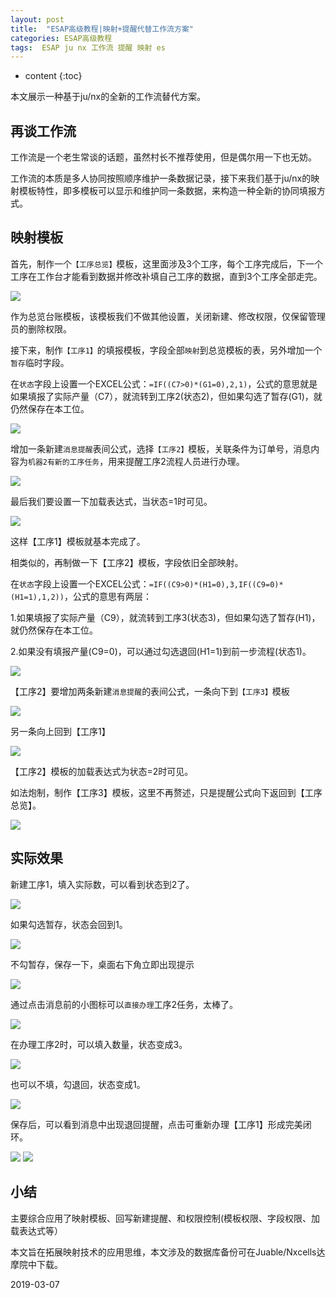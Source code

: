```yaml
---
layout: post
title:  "ESAP高级教程|映射+提醒代替工作流方案"
categories: ESAP高级教程
tags:  ESAP ju nx 工作流 提醒 映射 es
---
```


* content
{:toc}

本文展示一种基于ju/nx的全新的工作流替代方案。

## 再谈工作流
工作流是一个老生常谈的话题，虽然村长不推荐使用，但是偶尔用一下也无妨。

工作流的本质是多人协同按照顺序维护一条数据记录，接下来我们基于ju/nx的映射模板特性，即多模板可以显示和维护同一条数据，来构造一种全新的协同填报方式。

## 映射模板
首先，制作一个`【工序总览】`模板，这里面涉及3个工序，每个工序完成后，下一个工序在工作台才能看到数据并修改补填自己工序的数据，直到3个工序全部走完。

![](/img/esap2a-1.png)

作为总览台账模板，该模板我们不做其他设置，关闭新建、修改权限，仅保留管理员的删除权限。

接下来，制作`【工序1】`的填报模板，字段全部`映射`到总览模板的表，另外增加一个`暂存`临时字段。

在`状态`字段上设置一个EXCEL公式：`=IF((C7>0)*(G1=0),2,1)`，公式的意思就是如果填报了实际产量（C7），就流转到工序2(状态2)，但如果勾选了暂存(G1)，就仍然保存在本工位。

![](/img/esap2a-2.png)

增加一条新建`消息提醒`表间公式，选择`【工序2】`模板，关联条件为订单号，消息内容为`机器2有新的工序任务`，用来提醒工序2流程人员进行办理。

![](/img/esap2a-3.png)

最后我们要设置一下加载表达式，当状态=1时可见。

![](/img/esap2a-4.png)

这样【工序1】模板就基本完成了。

相类似的，再制做一下【工序2】模板，字段依旧全部映射。

在`状态`字段上设置一个EXCEL公式：`=IF((C9>0)*(H1=0),3,IF((C9=0)*(H1=1),1,2))`，公式的意思有两层：

1.如果填报了实际产量（C9），就流转到工序3(状态3)，但如果勾选了暂存(H1)，就仍然保存在本工位。

2.如果没有填报产量(C9=0)，可以通过勾选退回(H1=1)到前一步流程(状态1)。

![](/img/esap2a-5.png)

【工序2】要增加两条新建`消息提醒`的表间公式，一条向下到`【工序3】`模板

![](/img/esap2a-6.png)

另一条向上回到【工序1】

![](/img/esap2a-7.png)

【工序2】模板的加载表达式为状态=2时可见。

如法炮制，制作【工序3】模板，这里不再赘述，只是提醒公式向下返回到【工序总览】。

![](/img/esap2a-8.png)

## 实际效果
新建工序1，填入实际数，可以看到状态到2了。

![](/img/esap2a-9.png)

如果勾选暂存，状态会回到1。

![](/img/esap2a-10.png)

不勾暂存，保存一下，桌面右下角立即出现提示

![](/img/esap2a-11.png)

通过点击消息前的小图标可以`直接办理`工序2任务，太棒了。

![](/img/esap2a-12.png)

在办理工序2时，可以填入数量，状态变成3。

![](/img/esap2a-13.png)

也可以不填，勾退回，状态变成1。

![](/img/esap2a-14.png)

保存后，可以看到消息中出现退回提醒，点击可重新办理【工序1】形成完美闭环。

![](/img/esap2a-15.png)
![](/img/esap2a-16.png)

## 小结
主要综合应用了映射模板、回写新建提醒、和权限控制(模板权限、字段权限、加载表达式等）

本文旨在拓展映射技术的应用思维，本文涉及的数据库备份可在Juable/Nxcells达摩院中下载。

2019-03-07